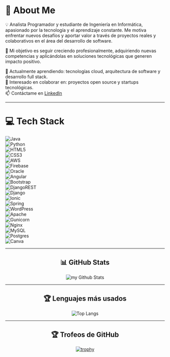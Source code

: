 # 💫 About Me  
💡 Analista Programador y estudiante de Ingeniería en Informática, apasionado por la tecnología y el aprendizaje constante. Me motiva enfrentar nuevos desafíos y aportar valor a través de proyectos reales y colaborativos en el área del desarrollo de software.  

🎯 Mi objetivo es seguir creciendo profesionalmente, adquiriendo nuevas competencias y aplicándolas en soluciones tecnológicas que generen impacto positivo.  

🧠 Actualmente aprendiendo: tecnologías cloud, arquitectura de software y desarrollo full stack.  
🤝 Interesado en colaborar en: proyectos open source y startups tecnológicas.  
📫 Contáctame en [LinkedIn](https://www.linkedin.com/in/kevin-alexander-ignacio-stuardo-novoa-44b82620a/)  

---

# 💻 Tech Stack  
![Java](https://img.shields.io/badge/java-%23ED8B00.svg?style=for-the-badge&logo=openjdk&logoColor=white)  
![Python](https://img.shields.io/badge/python-3670A0?style=for-the-badge&logo=python&logoColor=ffdd54)  
![HTML5](https://img.shields.io/badge/html5-%23E34F26.svg?style=for-the-badge&logo=html5&logoColor=white)  
![CSS3](https://img.shields.io/badge/css3-%231572B6.svg?style=for-the-badge&logo=css3&logoColor=white)  
![AWS](https://img.shields.io/badge/AWS-%23FF9900.svg?style=for-the-badge&logo=amazon-aws&logoColor=white)  
![Firebase](https://img.shields.io/badge/firebase-%23039BE5.svg?style=for-the-badge&logo=firebase)  
![Oracle](https://img.shields.io/badge/Oracle-F80000?style=for-the-badge&logo=oracle&logoColor=white)  
![Angular](https://img.shields.io/badge/angular-%23DD0031.svg?style=for-the-badge&logo=angular&logoColor=white)  
![Bootstrap](https://img.shields.io/badge/bootstrap-%238511FA.svg?style=for-the-badge&logo=bootstrap&logoColor=white)  
![DjangoREST](https://img.shields.io/badge/DJANGO-REST-ff1709?style=for-the-badge&logo=django&logoColor=white&color=ff1709&labelColor=gray)  
![Django](https://img.shields.io/badge/django-%23092E20.svg?style=for-the-badge&logo=django&logoColor=white)  
![Ionic](https://img.shields.io/badge/Ionic-%233880FF.svg?style=for-the-badge&logo=Ionic&logoColor=white)  
![Spring](https://img.shields.io/badge/spring-%236DB33F.svg?style=for-the-badge&logo=spring&logoColor=white)  
![WordPress](https://img.shields.io/badge/WordPress-%23117AC9.svg?style=for-the-badge&logo=WordPress&logoColor=white)  
![Apache](https://img.shields.io/badge/apache-%23D42029.svg?style=for-the-badge&logo=apache&logoColor=white)  
![Gunicorn](https://img.shields.io/badge/gunicorn-%298729.svg?style=for-the-badge&logo=gunicorn&logoColor=white)  
![Nginx](https://img.shields.io/badge/nginx-%23009639.svg?style=for-the-badge&logo=nginx&logoColor=white)  
![MySQL](https://img.shields.io/badge/mysql-4479A1.svg?style=for-the-badge&logo=mysql&logoColor=white)  
![Postgres](https://img.shields.io/badge/postgres-%23316192.svg?style=for-the-badge&logo=postgresql&logoColor=white)  
![Canva](https://img.shields.io/badge/Canva-%2300C4CC.svg?style=for-the-badge&logo=Canva&logoColor=white)  

---

<div align="center">

## 📊 GitHub Stats  
<img align="center" src="https://github-readme-stats.vercel.app/api?username=Elagentek&include_all_commits=true&count_private=true&show_icons=true&line_height=20&title_color=2B5BBD&icon_color=1124BB&text_color=A1A1A1&bg_color=0,000000,130F40" alt="my Github Stats"/>  

---

## 🏆 Lenguajes más usados  
![Top Langs](https://github-readme-stats.vercel.app/api/top-langs/?username=Elagentek&layout=compact&theme=default&hide_border=false)  

---

## 🏆 Trofeos de GitHub  
[![trophy](https://github-profile-trophy.vercel.app/?username=Elagentek&theme=onedark)](https://github.com/ryo-ma/github-profile-trophy)  

</div>  
